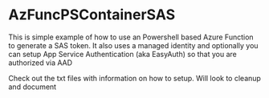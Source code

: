# AzFuncPSContainerSAS

This is simple example of how to use an Powershell based Azure Function to generate a SAS token. 
It also uses a managed identity and optionally you can setup App Service Authentication (aka EasyAuth) so that you are authorized via AAD

Check out the txt files with information on how to setup. Will look to cleanup and document 
